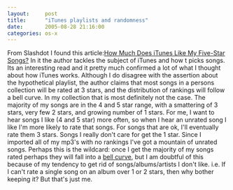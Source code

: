 ```yaml
---
layout:     post
title:      "iTunes playlists and randomness"
date:       2005-08-28 21:16:00
categories: os-x
---
```

From Slashdot I found this article:[How Much Does iTunes Like My Five-Star Songs?](http://www.omninerd.com/articles/articles.php?aid=34) In it the author tackles the subject of iTunes and how t picks songs. Its an interesting read and it pretty much confirmed a lot of what I thought about how iTunes works. Although I do disagree with the assertion about the hypothetical playlist, the author claims that most songs in a persons collection will be rated at 3 stars, and the distribution of rankings will follow a bell curve. In my collection that is most definitely not the case. The majority of my songs are in the 4 and 5 star range, with a smattering of 3 stars, very few 2 stars, and growing number of 1 stars. For me, I want to hear songs I like (4 and 5 star) more often, so when I hear an unrated song I like I'm more likely to rate that songs. For songs that are ok, I'll eventually rate them 3 stars. Songs I really don't care for get the 1 star. Since I imported all of my mp3's with no rankings I've got a mountain of unrated songs. Perhaps this is the wildcard: once I get the majority of my songs rated perhaps they will fall into a [bell curve](http://en.wikipedia.org/wiki/Bell_Curve), but I am doubtful of this because of my tendency to get rid of songs/albums/artists I don't like. i.e. If I can't rate a single song on an album over 1 or 2 stars, then why bother keeping it? But that's just me. 
